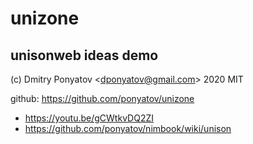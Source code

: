 #  unizone
## unisonweb ideas demo

(c) Dmitry Ponyatov <<dponyatov@gmail.com>> 2020 MIT

github: https://github.com/ponyatov/unizone


* https://youtu.be/gCWtkvDQ2ZI
* https://github.com/ponyatov/nimbook/wiki/unison
